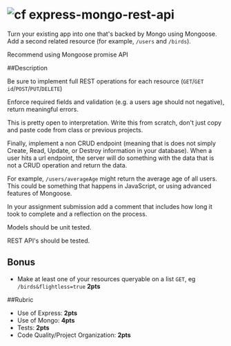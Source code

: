 ![cf](http://i.imgur.com/7v5ASc8.png) express-mongo-rest-api
====

Turn your existing app into one that's backed by Mongo using Mongoose.
Add a second related resource (for example, `/users` and `/birds`).

Recommend using Mongoose promise API

##Description

Be sure to implement full REST operations for each resource (`GET`/`GET id`/`POST`/`PUT`/`DELETE`)

Enforce required fields and validation (e.g. a users age should not negative), 
return meaningful errors.

This is pretty open to interpretation. Write this from scratch, don't just copy and paste code 
from class or previous projects.

Finally, implement a non CRUD endpoint (meaning that is does not simply 
Create, Read, Update, or Destroy information in your database). 
When a user hits a url endpoint, the server will do something with the data 
that is not a CRUD operation and return the data. 

For example,  `/users/averageAge` might return the average age of all users. This could 
be something that happens in JavaScript, or using advanced features of Mongoose.

In your assignment submission add a comment that includes how long it 
took to complete and a reflection on the process.

Models should be unit tested.

REST API's should be tested.

## Bonus

* Make at least one of your resources queryable on a list `GET`,
eg `/birds&flightless=true` **2pts**

##Rubric
* Use of Express: **2pts**
* Use of Mongo: **4pts**
* Tests: **2pts**
* Code Quality/Project Organization: **2pts**
